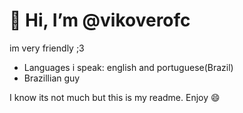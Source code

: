 # 👋 Hi, I’m @vikoverofc
im very friendly ;3
- Languages i speak: english and portuguese(Brazil)
- Brazillian guy

I know its not much but this is my readme. Enjoy 😄


<!---
vikoverofc/vikoverofc is a ✨ special ✨ repository because its `README.md` (this file) appears on your GitHub profile.
You can click the Preview link to take a look at your changes.
--->
